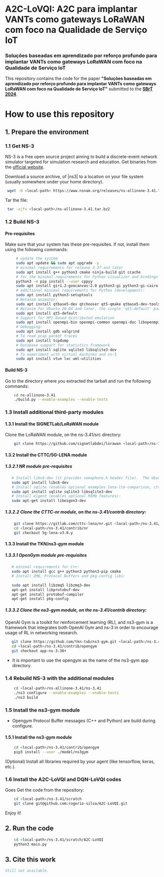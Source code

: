 # A2C-LoVQI: A2C para implantar VANTs como gateways LoRaWAN com foco na Qualidade de Serviço IoT

### Soluções baseadas em aprendizado por reforço profundo para implantar VANTs como gateways LoRaWAN com foco na Qualidade de Serviço IoT 

This repository contains the code for the paper **"Soluções baseadas em aprendizado por reforço profundo para implantar VANTs como gateways LoRaWAN com foco na Qualidade de Serviço IoT"** submitted to the  **[SBrT 2024](https://sbrt2024.sbrt.org.br/)**. 

# How to use this repository

## 1. Prepare the environment

### 1.1 Get NS-3

NS-3 is a free open source project aiming to build a discrete-event
network simulator targeted for simulation research and education.
Get binaries from the [official website](https://www.nsnam.org/releases/ns-3-41/).

Download a source archive, of |ns3| to a location on your file
system (usually somewhere under your home directory).

   ```bash
    wget -O <local-path> https://www.nsnam.org/releases/ns-allinone-3.41.tar.bz2 
   ```

Tar the file:

   ```bash
    tar -xjfv <local-path>/ns-allinone-3.41.tar.bz2
   ```

### 1.2 Build NS-3

#### Pre-requisites

Make sure that your system has these pre-requisites. If not, install them using the following commands:

   ```bash
        # update the system
        sudo apt update && sudo apt upgrade -y
        # minimal requirements for release 3.37 and later
        sudo apt install g++ python3 cmake ninja-build git ccache
        # for the minimal requirements for Python visualizer and bindings
        python3 -m pip install --user cppyy
        sudo apt install gir1.2-goocanvas-2.0 python3-gi python3-gi-cairo python3-pygraphviz gir1.2-gtk-3.0 ipython3 
        # additional minimal requirements for Python (development): 
        sudo apt install python3-setuptools 
        # Netanim animator:
        sudo apt install qtbase5-dev qtchooser qt5-qmake qtbase5-dev-tools
        # Netanim for Ubuntu 20.04 and later, the single 'qt5-default' package suffices
        sudo apt install qt5-default
        # Support for MPI-based distributed emulation
        sudo apt install openmpi-bin openmpi-common openmpi-doc libopenmpi-dev
        # Debugging:
        sudo apt install gdb valgrind 
        # To read pcap packet traces
        sudo apt install tcpdump
        # Database support for statistics framework
        sudo apt install sqlite sqlite3 libsqlite3-dev
        # To experiment with virtual machines and ns-3
        sudo apt install vtun lxc uml-utilities
   ```

#### Build NS-3

Go to the directory where you extracted the tarball and run the following commands:

   ```bash
       cd ns-allinone-3.41
       ./build.py --enable-examples --enable-tests
   ```

### 1.3 Install additional third-party modules

#### 1.3.1 Install the SIGNETLab/LoRaWAN module

Clone the LoRaWAN module, on the ns-3.41/src directory:

   ```bash
       git clone https://github.com/signetlabdei/lorawan <local-path>/ns-3.41/src/lorawan
   ```

#### 1.3.2 Install the CTTC/5G-LENA module

##### 1.3.2.1 NR module pre-requisites

   ```bash
      # Install libc6-dev (it provides semaphore.h header file).  The Ubuntu package name is:
      sudo apt install libc6-dev
      # Install sqlite (enables optional examples lena-lte-comparison, cttc-nr-3gpp-calibration and cttc-realistic-beamforming):
      sudo apt install sqlite sqlite3 libsqlite3-dev
      # Install eigen3 (enables optional MIMO features):
      sudo apt-get install libeigen3-dev
   ```

##### 1.3.2.2 Clone the CTTC-nr module, on the ns-3.41/contrib directory:

```bash
    git clone https://gitlab.com/cttc-lena/nr.git <local-path>/ns-3.41/contrib/nr
    cd <local-path>/ns-3.41/contrib/nr
    git checkout 5g-lena-v3.0.y
   ```

#### 1.3.3 Install the TKN/ns3-gym module

##### 1.3.3.1 OpenGym module pre-requisites

   ```bash
      # minimal requirements for C++:
      sudo apt install gcc g++ python3 python3-pip cmake
      # Install ZMQ, Protocol Buffers and pkg-config libs:
      
      sudo apt install libzmq5 libzmq3-dev
      apt-get install libprotobuf-dev
      apt-get install protobuf-compiler
      apt-get install pkg-config
   ```

##### 1.3.3.2 Clone the ns3-gym module, on the ns-3.41/contrib directory:

OpenAI Gym is a toolkit for reinforcement learning (RL), and 
ns3-gym is a framework that integrates both OpenAI Gym and
ns-3 in order to encourage usage of RL in networking research.

```bash
   git clone https://github.com/tkn-tub/ns3-gym.git <local-path>/ns-3.41/contrib/opengym
   cd <local-path>/ns-3.41/contrib/opengym
   git checkout app-ns-3.36+
```
* It is important to use the opengym as the name of the ns3-gym app directory.

### 1.4 Rebuild NS-3 with the additional modules

```bash
    cd <local-path>/ns-allinone-3.41/ns-3.41
    ./ns3 configure --enable-examples --enable-tests
    ./ns3 build
```
### 1.5 Install the ns3-gym module
* Opengym Protocol Buffer messages (C++ and Python) are build during configure.
#### 1.5.1 Install the ns3-gym module
```bash
    cd <local-path>/ns-3.41/contrib/opengym
    pip3 install --user ./model/ns3gym
```
(Optional) Install all libraries required by your agent (like tensorflow, keras, etc.).

### 1.6 Install the A2C-LoVQI and DQN-LoVQI codes

Goes Get the code from the repository:
```bash
    cd <local-path>/ns-3.41/scratch
    git clone git@github.com:rogerio-silva/A2C-LoVQI.git
```
Enjoy it!

## 2. Run the code

```bash
    cd <local-path>/ns-3.41/scratch/A2C-LoVQI
    python3 main.py
```

## 3. Cite this work
```bibtex
Still not available. 
```

